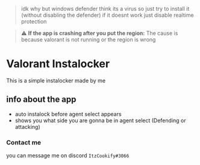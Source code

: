 > idk why but windows defender think its a virus so just try to install it (without disabling the defender) if it doesnt work just disable realtime protection

> :warning: **If the app is crashing after you put the region:** The cause is because valorant is not running or the region is wrong
# Valorant Instalocker
This is a simple instalocker made by me

## info about the app
- auto instalock before agent select appears
- shows you what side you are gonna be in agent select (Defending or attacking)

### Contact me
you can message me on discord `ItzCookify#3066`
